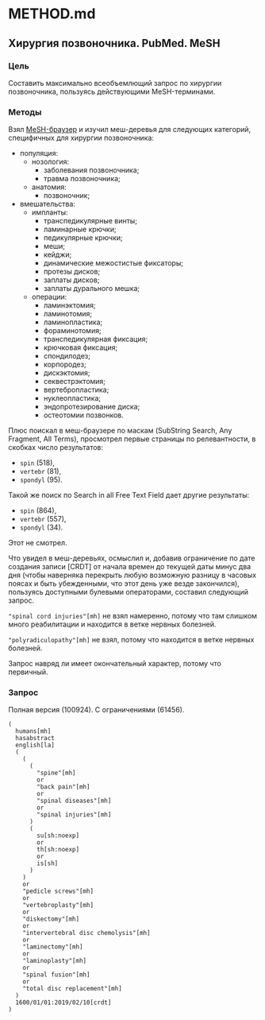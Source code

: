 # METHOD.md

## Хирургия позвоночника. PubMed. MeSH

### Цель

Составить максимально всеобъемлющий запрос по хирургии позвоночника, пользуясь действующими MeSH-терминами.

### Методы

Взял [MeSH-браузер](https://meshb.nlm.nih.gov) и изучил меш-деревья для следующих категорий, специфичных для хирургии позвоночника:

* популяция:
    * нозология:
        * заболевания позвоночника;
        * травма позвоночника;
    * анатомия:
        * позвоночник;
* вмешательства:
    * импланты:
        * транспедикулярные винты;
        * ламинарные крючки;
        * педикулярные крючки;
        * меши;
        * кейджи;
        * динамические межостистые фиксаторы;
        * протезы дисков;
        * заплаты дисков;
        * заплаты дурального мешка;
    * операции:
        * ламинэктомия;
        * ламинотомия;
        * ламинопластика;
        * фораминотомия;
        * транспедикулярная фиксация;
        * крючковая фиксация;
        * спондилодез;
        * корпородез;
        * дискэктомия;
        * секвестрэктомия;
        * вертебропластика;
        * нуклеопластика;
        * эндопротезирование диска;
        * остеотомии позвонков.

Плюс поискал в меш-браузере по маскам (SubString Search, Any Fragment, All Terms), просмотрел первые страницы по релевантности, в скобках число результатов:

* `spin` (518),
* `vertebr` (81),
* `spondyl` (95).

Такой же поиск по Search in all Free Text Field дает другие результаты:

* `spin` (864),
* `vertebr` (557),
* `spondyl` (34).

Этот не смотрел.

Что увидел в меш-деревьях, осмыслил и, добавив ограничение по дате создания записи [CRDT] от начала времен до текущей даты минус два дня (чтобы наверняка перекрыть любую возможную разницу в часовых поясах и быть убежденными, что этот день уже везде закончился), пользуясь доступными булевыми операторами, составил следующий запрос.

`"spinal cord injuries"[mh]` не взял намеренно, потому что там слишком много реабилитации и находится в ветке нервных болезней.

`"polyradiculopathy"[mh]` не взял, потому что находится в ветке нервных болезней.

Запрос навряд ли имеет окончательный характер, потому что первичный.

### Запрос

Полная версия (100924).
С ограничениями (61456).

```
(
  humans[mh]
  hasabstract
  english[la]
  (
    (
      (
        "spine"[mh]  
        or
        "back pain"[mh]
        or
        "spinal diseases"[mh]  
        or
        "spinal injuries"[mh]
      )
      (
        su[sh:noexp]
        or
        th[sh:noexp]
        or
        is[sh]
      )
    )
    or
    "pedicle screws"[mh]
    or
    "vertebroplasty"[mh]
    or
    "diskectomy"[mh]
    or
    "intervertebral disc chemolysis"[mh]
    or
    "laminectomy"[mh]
    or
    "laminoplasty"[mh]
    or
    "spinal fusion"[mh]
    or
    "total disc replacement"[mh]
  )
  1600/01/01:2019/02/10[crdt]
)
```